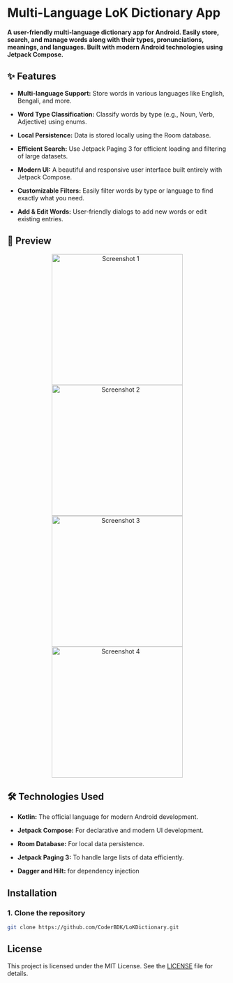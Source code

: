 # Multi-Language LoK Dictionary App

**A user-friendly multi-language dictionary app for Android. Easily store, search, and manage words along with their types, pronunciations, meanings, and languages. Built with modern Android technologies using Jetpack Compose.**
## ✨ Features

* **Multi-language Support:** Store words in various languages like English, Bengali, and more.

* **Word Type Classification:** Classify words by type (e.g., Noun, Verb, Adjective) using enums.

* **Local Persistence:** Data is stored locally using the Room database.

* **Efficient Search:** Use Jetpack Paging 3 for efficient loading and filtering of large datasets.

* **Modern UI:** A beautiful and responsive user interface built entirely with Jetpack Compose.

* **Customizable Filters:** Easily filter words by type or language to find exactly what you need.

* **Add & Edit Words:** User-friendly dialogs to add new words or edit existing entries.

## 📸 Preview
<div align="center">
  <img src="https://github.com/user-attachments/assets/fbf308ca-6595-442b-8840-2f783a806e6a" alt="Screenshot 1" width="300" />
  <img src="https://github.com/user-attachments/assets/28bcd7c5-64e0-46fa-8537-2cf10ff1e3c8" alt="Screenshot 2" width="300" />
  <img src="https://github.com/user-attachments/assets/b1ac3422-0c13-4f56-9364-675ac97a1dac" alt="Screenshot 3" width="300" />
  <img src="https://github.com/user-attachments/assets/09278ca4-5174-4f54-84f7-3d4bd3ee464e" alt="Screenshot 4" width="300" />
</div>



## 🛠️ Technologies Used

* **Kotlin:** The official language for modern Android development.

* **Jetpack Compose:** For declarative and modern UI development.

* **Room Database:** For local data persistence.

* **Jetpack Paging 3:** To handle large lists of data efficiently.

* **Dagger and Hilt:** for dependency injection

## Installation

### 1. Clone the repository
```bash
git clone https://github.com/CoderBDK/LoKDictionary.git
```

## License

This project is licensed under the MIT License. See the [LICENSE](LICENSE) file for details.

